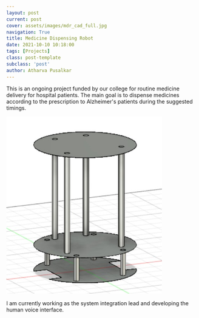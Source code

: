 ```yaml
---
layout: post
current: post
cover: assets/images/mdr_cad_full.jpg
navigation: True
title: Medicine Dispensing Robot
date: 2021-10-10 10:18:00
tags: [Projects]
class: post-template
subclass: 'post'
author: Atharva Pusalkar
---
```


This is an ongoing project funded by our college for routine medicine delivery for hospital patients. The main goal is to dispense medicines according to the prescription to Alzheimer's patients during the suggested timings.

![assets/images/mdr_cad.jpg](assets/images/mdr_cad.jpg)

I am currently working as the system integration lead and developing the human voice interface.


